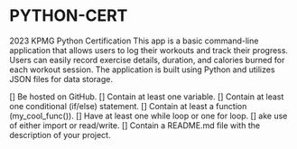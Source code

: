 # PYTHON-CERT

2023 KPMG Python Certification
This app is a basic command-line application that allows users to log their workouts and track their progress. Users can easily record exercise details, duration, and calories burned for each workout session. The application is built using Python and utilizes JSON files for data storage.

[] Be hosted on GitHub.
[] Contain at least one variable.
[] Contain at least one conditional (if/else) statement.
[] Contain at least a function (my_cool_func()).
[] Have at least one while loop or one for loop.
[] ake use of either import or read/write.
[] Contain a README.md file with the description of your project.
